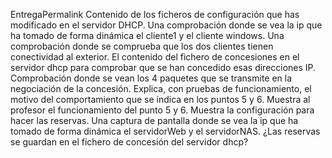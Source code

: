 EntregaPermalink
Contenido de los ficheros de configuración que has modificado en el servidor DHCP.
Una comprobación donde se vea la ip que ha tomado de forma dinámica el cliente1 y el cliente windows.
Una comprobación donde se comprueba que los dos clientes tienen conectividad al exterior.
El contenido del fichero de concesiones en el servidor dhcp para comprobar que se han concedido esas direcciones IP.
Comprobación donde se vean los 4 paquetes que se transmite en la negociación de la concesión.
Explica, con pruebas de funcionamiento, el motivo del comportamiento que se indica en los puntos 5 y 6. Muestra al profesor el funcionamiento del punto 5 y 6.
Muestra la configuración para hacer las reservas.
Una captura de pantalla donde se vea la ip que ha tomado de forma dinámica el servidorWeb y el servidorNAS. ¿Las reservas se guardan en el fichero de concesión del servidor dhcp?
